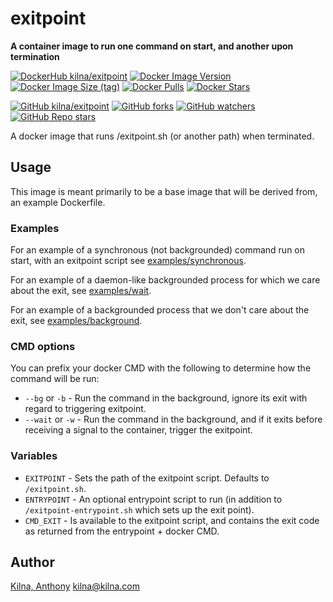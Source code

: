 # exitpoint

**A container image to run one command on start, and another upon termination**

[![DockerHub kilna/exitpoint](https://img.shields.io/badge/DockerHub-kilna/exitpoint-blue?logo=docker)](https://hub.docker.com/r/kilna/exitpoint)
[![Docker Image Version](https://img.shields.io/docker/v/kilna/exitpoint?sort=semver)](https://hub.docker.com/r/kilna/exitpoint)
[![Docker Image Size (tag)](https://img.shields.io/docker/image-size/kilna/exitpoint/latest)](https://hub.docker.com/r/kilna/exitpoint)
[![Docker Pulls](https://img.shields.io/docker/pulls/kilna/exitpoint?style=social)](https://hub.docker.com/r/kilna/exitpoint)
[![Docker Stars](https://img.shields.io/docker/stars/kilna/exitpoint?style=social)](https://hub.docker.com/r/kilna/exitpoint)

[![GitHub kilna/exitpoint](https://img.shields.io/badge/GitHub-kilna/exitpoint-green?logo=github)](https://github.com/kilna/exitpoint)
[![GitHub forks](https://img.shields.io/github/forks/kilna/exitpoint?style=social)](https://github.com/kilna/exitpoint/forks)
[![GitHub watchers](https://img.shields.io/github/watchers/kilna/exitpoint?style=social)](https://github.com/kilna/exitpoint/watchers)
[![GitHub Repo stars](https://img.shields.io/github/stars/kilna/exitpoint?style=social)](https://github.com/kilna/exitpoint/stargazers)

A docker image that runs /exitpoint.sh (or another path) when terminated.

## Usage

This image is meant primarily to be a base image that will be derived from,
an example Dockerfile.

### Examples

For an example of a synchronous (not backgrounded) command run on start, with
an exitpoint script see [examples/synchronous](examples/synchronous).

For an example of a daemon-like backgrounded process for which we care about
the exit, see [examples/wait](examples/wait).

For an example of a backgrounded process that we don't care about the exit,
see [examples/background](examples/background).

### CMD options

You can prefix your docker CMD with the following to determine how the command
will be run:

* `--bg` or `-b` - Run the command in the background, ignore its exit with
  regard to triggering exitpoint.
* `--wait` or `-w` - Run the command in the background, and if it exits before
  receiving a signal to the container, trigger the exitpoint.

### Variables

* `EXITPOINT` - Sets the path of the exitpoint script. Defaults to
  `/exitpoint.sh`.
* `ENTRYPOINT` - An optional entrypoint script to run (in addition to
  `/exitpoint-entrypoint.sh` which sets up the exit point).
* `CMD_EXIT` - Is available to the exitpoint script, and contains the exit code
  as returned from the entrypoint + docker CMD.

## Author

[Kilna, Anthony](http://github.com/kilna)
[kilna@kilna.com](mailto:kilna@kilna.com)


